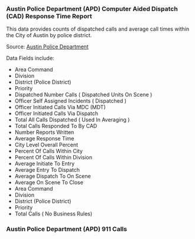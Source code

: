 ### Austin Police Department (APD) Computer Aided Dispatch (CAD) Response Time Report

This data provides counts of dispatched calls and average call times within the City of Austin by police district.  

Source: [Austin Police Department](http://www.austintexas.gov/department/police)

Data Fields include:

- Area Command
- Division
- District (Police District)	
- Priority	
- Dispatched Number Calls ( Dispatched Units On Scene )	
- Officer Self Assigned Incidents ( Dispatched )	
- Officer Initiated Calls Via MDC (MDT)	
- Officer Initiated Calls Via Dispatch
- Total All Calls Dispatched ( Used In Averaging )
- Total Calls Responded To By CAD
- Number Reports Written	
- Average Response Time	
- City Level Overall Percent	
- Percent Of Calls Within City	
- Percent Of Calls Within Division	
- Average Initiate To Entry
- Average Entry To Dispatch
- Average Dispatch To On Scene
- Average On Scene To Close
- Area Command
- Division	
- District (Police District)
- Priority
- Total Calls ( No Business Rules)

### Austin Police Department (APD) 911 Calls 
